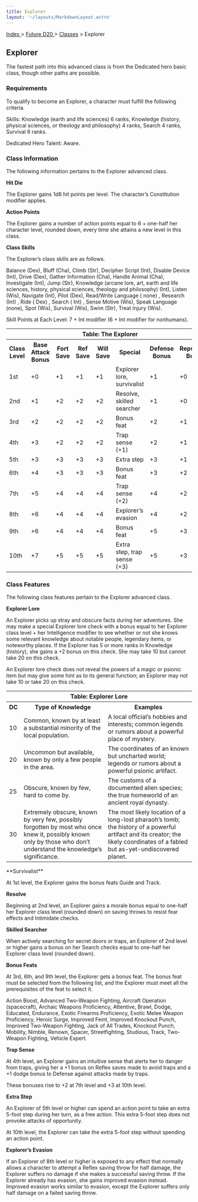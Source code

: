 ```yaml
---
title: Explorer
layout: '~/layouts/MarkdownLayout.astro'
---
```


[ Index ](/) > [ Future D20 ](/future.d20.srd) > [Classes](/future.d20.srd/classes) > Explorer

## Explorer

The fastest path into this advanced class is from the Dedicated hero basic
class, though other paths are possible.

### Requirements

To qualify to become an Explorer, a character must fulfill the following
criteria.

Skills: Knowledge (earth and life sciences) 6 ranks, Knowledge (history,
physical sciences, or theology and philosophy) 4 ranks, Search 4 ranks,
Survival 6 ranks.

Dedicated Hero Talent: Aware.

### Class Information

The following information pertains to the Explorer advanced class.

**Hit Die**

The Explorer gains 1d8 hit points per level. The character’s Constitution
modifier applies.

**Action Points**

The Explorer gains a number of action points equal to 6 + one-half her
character level, rounded down, every time she attains a new level in this
class.

**Class Skills**

The Explorer’s class skills are as follows.

Balance (Dex), Bluff (Cha), Climb (Str), Decipher Script (Int), Disable Device
(Int), Drive (Dex), Gather Information (Cha), Handle Animal (Cha), Investigate
(Int), Jump (Str), Knowledge (arcane lore, art, earth and life sciences,
history, physical sciences, theology and philosophy) (Int), Listen (Wis),
Navigate (Int), Pilot (Dex), Read/Write Language ( none) , Research (Int) ,
Ride ( Dex) , Search ( Int) , Sense Motive (Wis), Speak Language (none), Spot
(Wis), Survival (Wis), Swim (Str), Treat Injury (Wis).

Skill Points at Each Level: 7 + Int modifier (6 + Int modifier for nonhumans).


<table> <tr><th colspan="9">Table: The Explorer</th></tr> <tr><th>Class Level</th><th>Base Attack Bonus</th><th>Fort Save</th><th>Ref Save</th><th>Will Save</th><th>Special</th><th>Defense Bonus</th><th>Reputation Bonus</th></tr> <tr><td>1st</td><td>+0</td><td>+1</td><td>+1</td><td>+1</td><td>Explorer lore, survivalist</td><td>+1</td><td>+0</td></tr> <tr class="shaded"><td>2nd</td><td>+1</td><td>+2</td><td>+2</td><td>+2</td><td>Resolve, skilled searcher</td><td>+1</td><td>+0</td></tr> <tr><td>3rd</td><td>+2</td><td>+2</td><td>+2</td><td>+2</td><td>Bonus feat</td><td>+2</td><td>+1</td></tr> <tr class="shaded"><td>4th</td><td>+3</td><td>+2</td><td>+2</td><td>+2</td><td>Trap sense (+1)</td><td>+2</td><td>+1</td></tr> <tr><td>5th</td><td>+3</td><td>+3</td><td>+3</td><td>+3</td><td>Extra step</td><td>+3</td><td>+1</td></tr> <tr class="shaded"><td>6th</td><td>+4</td><td>+3</td><td>+3</td><td>+3</td><td>Bonus feat</td><td>+3</td><td>+2</td></tr> <tr><td>7th</td><td>+5</td><td>+4</td><td>+4</td><td>+4</td><td>Trap sense (+2)</td><td>+4</td><td>+2</td></tr> <tr class="shaded"><td>8th</td><td>+6</td><td>+4</td><td>+4</td><td>+4</td><td>Explorer’s evasion</td><td>+4</td><td>+2</td></tr> <tr><td>9th</td><td>+6</td><td>+4</td><td>+4</td><td>+4</td><td>Bonus feat</td><td>+5</td><td>+3</td></tr> <tr class="shaded"><td>10th</td><td>+7</td><td>+5</td><td>+5</td><td>+5</td><td>Extra step, trap sense (+3)</td><td>+5</td><td>+3</td></tr> </table>


### Class Features

The following class features pertain to the Explorer advanced class.

**Explorer Lore**

An Explorer picks up stray and obscure facts during her adventures. She may
make a special Explorer lore check with a bonus equal to her Explorer class
level + her Intelligence modifier to see whether or not she knows some
relevant knowledge about notable people, legendary items, or noteworthy
places. If the Explorer has 5 or more ranks in Knowledge (history), she gains
a +2 bonus on this check. She may take 10 but cannot take 20 on this check.

An Explorer lore check does not reveal the powers of a magic or psionic item
but may give some hint as to its general function; an Explorer may not take 10
or take 20 on this check.


<table> <tr><th colspan="3">Table: Explorer Lore</th></tr> <tr><th>DC</th><th>Type of Knowledge</th><th>Examples</th></tr> <tr><td>10</td><td>Common, known by at least a substantial minority of the local population.</td><td>A local official’s hobbies and interests; common legends or rumors about a powerful place of mystery.</td></tr> <tr class="shaded"><td>20</td><td>Uncommon but available, known by only a few people in the area.</td><td>The coordinates of an known but uncharted world; legends or rumors about a powerful psionic artifact.</td></tr> <tr><td>25</td><td>Obscure, known by few, hard to come by.</td><td>The customs of a documented alien species; the true homeworld of an ancient royal dynasty.</td></tr> <tr class="shaded"><td>30</td><td>Extremely obscure, known by very few, possibly forgotten by most who once knew it, possibly known only by those who don’t understand the knowledge’s significance.</td><td>The most likely location of a long-lost pharaoh’s tomb; the history of a powerful artifact and its creator; the likely coordinates of a fabled but as-yet-undiscovered planet.</td></tr> </table>
 **Survivalist**

At 1st level, the Explorer gains the bonus feats Guide and Track.

**Resolve**

Beginning at 2nd level, an Explorer gains a morale bonus equal to one-half her
Explorer class level (rounded down) on saving throws to resist fear effects
and Intimidate checks.

**Skilled Searcher**

When actively searching for secret doors or traps, an Explorer of 2nd level or
higher gains a bonus on her Search checks equal to one-half her Explorer class
level (rounded down).

**Bonus Feats**

At 3rd, 6th, and 9th level, the Explorer gets a bonus feat. The bonus feat
must be selected from the following list, and the Explorer must meet all the
prerequisites of the feat to select it.

Action Boost, Advanced Two-Weapon Fighting, Aircraft Operation (spacecraft),
Archaic Weapons Proficiency, Attentive, Brawl, Dodge, Educated, Endurance,
Exotic Firearms Proficiency, Exotic Melee Weapon Proficiency, Heroic Surge,
Improved Feint, Improved Knockout Punch, Improved Two-Weapon Fighting, Jack of
All Trades, Knockout Punch, Mobility, Nimble, Renown, Spacer, Streetfighting,
Studious, Track, Two-Weapon Fighting, Vehicle Expert.

**Trap Sense**

At 4th level, an Explorer gains an intuitive sense that alerts her to danger
from traps, giving her a +1 bonus on Reflex saves made to avoid traps and a +1
dodge bonus to Defense against attacks made by traps.

These bonuses rise to +2 at 7th level and +3 at 10th level.

**Extra Step**

An Explorer of 5th level or higher can spend an action point to take an extra
5-foot step during her turn, as a free action. This extra 5-foot step does not
provoke attacks of opportunity.

At 10th level, the Explorer can take the extra 5-foot step without spending an
action point.

**Explorer’s Evasion**

If an Explorer of 8th level or higher is exposed to any effect that normally
allows a character to attempt a Reflex saving throw for half damage, the
Explorer suffers no damage if she makes a successful saving throw. If the
Explorer already has evasion, she gains improved evasion instead. Improved
evasion works similar to evasion, except the Explorer suffers only half damage
on a failed saving throw.

